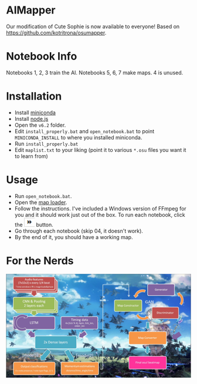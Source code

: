 # AIMapper
Our modification of Cute Sophie is now available to everyone! Based on https://github.com/kotritrona/osumapper.

# Notebook Info
Notebooks 1, 2, 3 train the AI. Notebooks 5, 6, 7 make maps. 4 is unused.

# Installation
- Install [miniconda](https://docs.conda.io/en/latest/miniconda.html)
- Install [node.js](https://nodejs.org/en/)
- Open the `v6.2` folder.
- Edit `install_properly.bat` and `open_notebook.bat` to point `MINICONDA_INSTALL` to where you installed miniconda.
- Run `install_properly.bat`
- Edit `maplist.txt` to your liking (point it to various `*.osu` files you want it to learn from)

# Usage
- Run `open_notebook.bat`.
- Open the [map loader](http://localhost:8888/notebooks/01_osumap_loader.ipynb).
- Follow the instructions. I've included a Windows version of FFmpeg for you and it should work just out of the box. To run each notebook, click the ![rerun](/rerun.png) button.
- Go through each notebook (skip 04, it doesn't work).
- By the end of it, you should have a working map.

# For the Nerds
![](/osunn_structure.jpg)